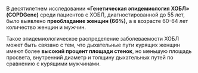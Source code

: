 В десятилетнем исследовании **«Генетическая эпидемиология ХОБЛ» (COPDGene)** среди пациентов с ХОБЛ, диагностированной до 55 лет, было выявлено **преобладание женщин (66%),** а в возрасте 60-64 лет количество женщин и мужчин.

Такое эпидемиологическое распределение заболеваемости ХОБЛ может быть связано с тем, что дыхательные пути курящих женщин имеют более **высокий процент площади стенок**, но меньшую площадь просвета, внутренний диаметр и толщину дыхательных путей по сравнению с курящими мужчинами.
